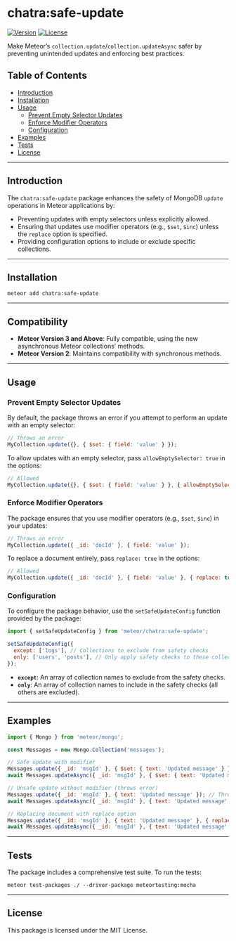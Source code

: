 # chatra:safe-update

[![Version](https://img.shields.io/badge/meteor-2.x%20|%203.x-brightgreen?logo=meteor&logoColor=white)](https://github.com/chatr/safe-update)
[![License](https://img.shields.io/badge/license-MIT-blue)](LICENSE)

Make Meteor’s `collection.update`/`collection.updateAsync` safer by preventing unintended updates and enforcing best practices.

## Table of Contents

- [Introduction](#introduction)
- [Installation](#installation)
- [Usage](#usage)
    - [Prevent Empty Selector Updates](#prevent-empty-selector-updates)
    - [Enforce Modifier Operators](#enforce-modifier-operators)
    - [Configuration](#configuration)
- [Examples](#examples)
- [Tests](#tests)
- [License](#license)

---

## Introduction

The `chatra:safe-update` package enhances the safety of MongoDB `update` operations in Meteor applications by:

- Preventing updates with empty selectors unless explicitly allowed.
- Ensuring that updates use modifier operators (e.g., `$set`, `$inc`) unless the `replace` option is specified.
- Providing configuration options to include or exclude specific collections.

---

## Installation

```shell
meteor add chatra:safe-update
```

---

## Compatibility

- **Meteor Version 3 and Above**: Fully compatible, using the new asynchronous Meteor collections’ methods.
- **Meteor Version 2**: Maintains compatibility with synchronous methods.

---

## Usage

### Prevent Empty Selector Updates

By default, the package throws an error if you attempt to perform an update with an empty selector:

```javascript
// Throws an error
MyCollection.update({}, { $set: { field: 'value' } });
```

To allow updates with an empty selector, pass `allowEmptySelector: true` in the options:

```javascript
// Allowed
MyCollection.update({}, { $set: { field: 'value' } }, { allowEmptySelector: true });
```

### Enforce Modifier Operators

The package ensures that you use modifier operators (e.g., `$set`, `$inc`) in your updates:

```javascript
// Throws an error
MyCollection.update({ _id: 'docId' }, { field: 'value' });
```

To replace a document entirely, pass `replace: true` in the options:

```javascript
// Allowed
MyCollection.update({ _id: 'docId' }, { field: 'value' }, { replace: true });
```

### Configuration

To configure the package behavior, use the `setSafeUpdateConfig` function provided by the package:

```javascript
import { setSafeUpdateConfig } from 'meteor/chatra:safe-update';

setSafeUpdateConfig({
  except: ['logs'], // Collections to exclude from safety checks
  only: ['users', 'posts'], // Only apply safety checks to these collections
});
```

- **`except`**: An array of collection names to exclude from the safety checks.
- **`only`**: An array of collection names to include in the safety checks (all others are excluded).

---

## Examples

```javascript
import { Mongo } from 'meteor/mongo';

const Messages = new Mongo.Collection('messages');

// Safe update with modifier
Messages.update({ _id: 'msgId' }, { $set: { text: 'Updated message' } });
await Messages.updateAsync({ _id: 'msgId' }, { $set: { text: 'Updated message' } });

// Unsafe update without modifier (throws error)
Messages.update({ _id: 'msgId' }, { text: 'Updated message' }); // Throws error
await Messages.updateAsync({ _id: 'msgId' }, { text: 'Updated message' }); // Throws error

// Replacing document with replace option
Messages.update({ _id: 'msgId' }, { text: 'Updated message' }, { replace: true });
await Messages.updateAsync({ _id: 'msgId' }, { text: 'Updated message' }, { replace: true });
```

---

## Tests

The package includes a comprehensive test suite. To run the tests:

```shell
meteor test-packages ./ --driver-package meteortesting:mocha
```

---

## License

This package is licensed under the MIT License.
